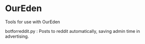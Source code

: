 # OurEden
Tools for use with OurEden

botforreddit.py : Posts to reddit automatically, saving admin time in advertising.
